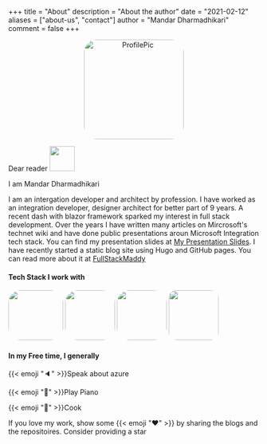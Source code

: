 +++
title = "About"
description = "About the author"
date = "2021-02-12"
aliases = ["about-us", "contact"]
author = "Mandar Dharmadhikari"
comment = false
+++

 <p align='center' >
    <img src="/images/about/generalimages/profilepic.jpg" alt="ProfilePic"
	title="Profile Pic" width="200" height = "200"style="display: block;
  margin-left: auto;
  margin-right: auto; border-radius: 25px;"
     />
</p>

Dear reader <img src='/images/about/generalimages/wave.gif' width="50" height="50">

I am Mandar Dharmadhikari

I am an intergation developer and architect by profession. I have worked as an integration developer, designer architect for better part of 9 years. A recent dash with blazor framework sparked my interest in full stack development.  Over the years I have written many articles on Mircrosoft's technet wiki and have done public presentations aroun Microsoft Integration tech stack. You can find my presentation slides at [My Presentation Slides](https://github.com/fullstackmaddy/Presentations). I have recently started a static blog site using Hugo and GitHub pages. You can read more about it at [FullStackMaddy](https://fullstackmaddy.github.io/)

#### Tech Stack I work with

<p>
    <img href="https://azure.microsoft.com/" src="/images/about/techstackimages/azure.png" 	width="110" height = "100" style="border-radius: 25px;"/>
    <img href="https://docs.microsoft.com/en-us/biztalk/" src="/images/about/techstackimages/BizTalkServer.png" width="100" height = "100" style="border-radius: 25px;"/>
    <img src="/images/about/techstackimages/Blazor.png"
	width="100" height = "100" style="border-radius: 25px;"/>
    <img src="/images/about/techstackimages/GitHubActions.png" width="100" height = "100" style="border-radius: 15px;"/>
</p>

#### In my Free time, I generally

{{< emoji ":speaker:" >}}Speak about azure

{{< emoji ":musical_keyboard:" >}}Play Piano

{{< emoji ":stew:" >}}Cook

If you love my work, show some {{< emoji ":heart:" >}} by sharing the blogs and the repositoires. Consider providing a star

